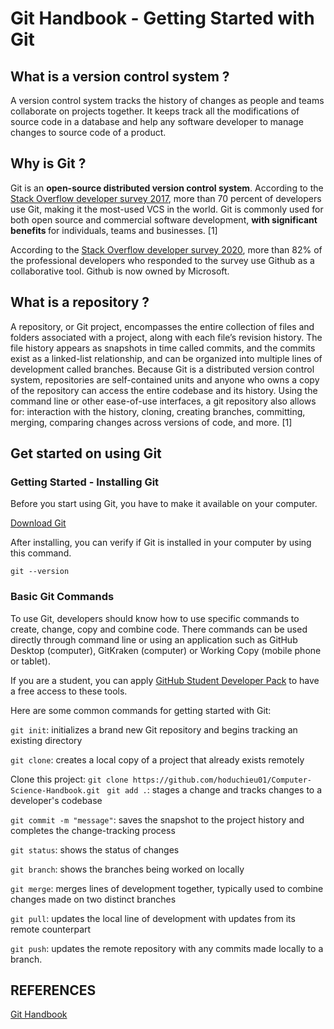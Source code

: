 # Git Handbook - Getting Started with Git

## What is a version control system ?

A version control system tracks the history of changes as people and teams collaborate on projects together. It keeps track all the modifications of source code in a database and help any software developer to manage changes
to source code of a product.

## Why is Git ?

Git is an <b>open-source distributed version control system</b>. According to the [Stack Overflow developer survey 2017](https://insights.stackoverflow.com/survey/2017#technology), more than 70 percent of developers use Git, making it the most-used VCS in the world. Git is commonly used for both open source and commercial software development, <b> with significant benefits </b> for individuals, teams and businesses. [1]

According to the [Stack Overflow developer survey 2020](https://insights.stackoverflow.com/survey/2020), more than 82% of the professional developers who responded to the survey use Github as a collaborative tool. Github is now owned by Microsoft.

## What is a repository ?

A repository, or Git project, encompasses the entire collection of files and folders associated with a project, along with each file’s revision history. The file history appears as snapshots in time called commits, and the commits exist as a linked-list relationship, and can be organized into multiple lines of development called branches. Because Git is a distributed version control system, repositories are self-contained units and anyone who owns a copy of the repository can access the entire codebase and its history. Using the command line or other ease-of-use interfaces, a git repository also allows for: interaction with the history, cloning, creating branches, committing, merging, comparing changes across versions of code, and more. [1]

## Get started on using Git

### Getting Started - Installing Git
  
Before you start using Git, you have to make it available on your computer.

[Download Git](https://git-scm.com/downloads)

After installing, you can verify if Git is installed in your computer by using this command.

```git --version```

### Basic Git Commands

To use Git, developers should know how to use specific commands to create, change, copy and combine code. There commands can be used directly through command line or using an application such as GitHub Desktop (computer), GitKraken (computer) or Working Copy (mobile phone or tablet). 

If you are a student, you can apply [GitHub Student Developer Pack](https://education.github.com/pack/) to have a free access to these tools.

Here are some common commands for getting started with Git:

```git init```: initializes a brand new Git repository and begins tracking an existing directory

```git clone```: creates a local copy of a project that already exists remotely 

Clone this project: ```git clone https://github.com/hoduchieu01/Computer-Science-Handbook.git ```
```git add .```: stages a change and tracks changes to a developer's codebase

```git commit -m "message"```: saves the snapshot to the project history and completes the change-tracking process

```git status```: shows the status of changes

```git branch```: shows the branches being worked on locally

```git merge```: merges lines of development together, typically used to combine changes made on two distinct 
branches

```git pull```: updates the local line of development with updates from its remote counterpart

```git push```: updates the remote repository with any commits made locally to a branch.
  
## REFERENCES
[Git Handbook](https://guides.github.com/introduction/git-handbook/)
